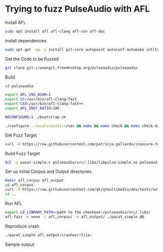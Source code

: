 # Trying to fuzz PulseAudio with AFL

Install AFL

~~~~bash
sudo apt install afl afl-clang afl-cov afl-doc
~~~~

Install dependencies

~~~~bash
sudo apt-get -qq -y install git-core autopoint autoconf automake intltool check libasound2-dev libasyncns-dev libatomic-ops-dev libavahi-client-dev libbluetooth-dev libsbc-dev libcap-dev libfftw3-dev libgconf2-dev libglib2.0-dev libgtk-3-dev libice-dev libjack-dev libjson-c-dev liblircclient-dev libltdl-dev liborc-0.4-dev libsamplerate0-dev libsndfile1-dev libspeexdsp-dev libssl-dev libtdb-dev libudev-dev libwebrtc-audio-processing-dev libwrap0-dev libx11-xcb-dev libxcb1-dev libxtst-dev
~~~~

Get the Code to be Fuzzed

~~~~bash
git clone git://anongit.freedesktop.org/pulseaudio/pulseaudio
~~~~

Build

~~~~bash
cd pulseaudio

export AFL_USE_ASAN=1
export CC=/usr/bin/afl-clang-fast
export CXX=/usr/bin/afl-clang-fast++
export AFL_INST_RATIO=100

NOCONFIGURE=1 ./bootstrap.sh

./configure --localstatedir=/var && make && make check && make check-daemon && make install DESTDIR=`mktemp -d`
~~~~

Get Fuzz Target

~~~~bash
curl -O https://raw.githubusercontent.com/patricia-gallardo/insecure-fuzz/master/fuzz_targets/fuzz_targets/pulse_audio/pacat-simple.c
~~~~

Build Fuzz Target

~~~~bash
$CC -g pacat-simple.c pulseaudio/src/.libs/libpulse-simple.so pulseaudio/src/.libs/libpulse.so -o pacat_simple
~~~~

Set up Initial Corpus and Output directories

~~~~bash
mkdir afl_corpus afl_output
cd afl_corpus
curl -O https://raw.githubusercontent.com/qt/qtmultimedia/dev/tests/auto/integration/qaudiodecoderbackend/testdata/test.wav
cd ..
~~~~

Run AFL

~~~~bash
export LD_LIBRARY_PATH=<path to the checkout>/pulseaudio/src/.libs/
afl-fuzz -m none -i afl_corpus/ -o afl_output/ ./pacat_simple @@
~~~~

Reproduce crash

~~~~bash
./pacat_simple afl_output/crashes/<file>
~~~~

Sample output

~~~~bash
~~~~
